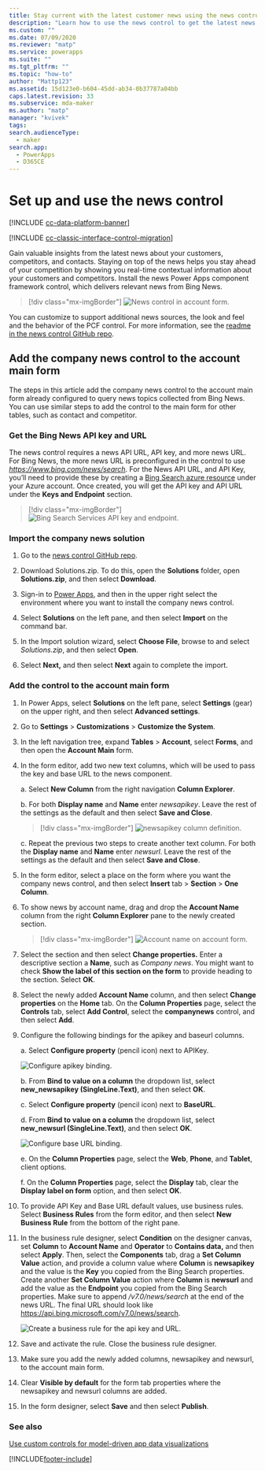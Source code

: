 ```yaml
---
title: Stay current with the latest customer news using the news control
description: "Learn how to use the news control to get the latest news about your customers"
ms.custom: ""
ms.date: 07/09/2020
ms.reviewer: "matp"
ms.service: powerapps
ms.suite: ""
ms.tgt_pltfrm: ""
ms.topic: "how-to"
author: "Mattp123"
ms.assetid: 15d123e0-b604-45dd-ab34-0b37787a04bb
caps.latest.revision: 33
ms.subservice: mda-maker
ms.author: "matp"
manager: "kvivek"
tags: 
search.audienceType: 
  - maker
search.app: 
  - PowerApps
  - D365CE
---
```

# Set up and use the news control

[!INCLUDE [cc-data-platform-banner](../../includes/cc-data-platform-banner.md)]

[!INCLUDE [cc-classic-interface-control-migration](../../includes/cc-classic-interface-control-migration.md)]

Gain valuable insights from the latest news about your customers, competitors,
and contacts. Staying on top of the news helps you stay ahead of your
competition by showing you real-time contextual information about your customers
and competitors. Install the news Power Apps component framework control, which
delivers relevant news from Bing News.

> [!div class="mx-imgBorder"] 
> ![News control in account form.](media/news-control-in-account-form.png)

You can customize to support additional news sources, the look and feel
and the behavior of the PCF control. For more information, see the [readme in the news control GitHub repo](https://github.com/microsoft/companynewspcfcontrol/blob/master/companynews/README.md). 

## Add the company news control to the account main form

The steps in this article add the company news control to the account main form
already configured to query news topics collected from Bing News. You can use
similar steps to add the control to the main form for other tables, such as
contact and competitor.

### Get the Bing News API key and URL

The news control requires a news API URL, API key, and more news URL. For Bing
News, the more news URL is preconfigured in the control to use
*https://www.bing.com/news/search*. For the News API URL, and API Key, you’ll
need to provide these by creating a [Bing Search azure resource](/bing/search-apis/bing-web-search/create-bing-search-service-resource) under your Azure account. Once created, you will get the API key and API URL under the **Keys and Endpoint** section.

> [!div class="mx-imgBorder"]
> ![Bing Search Services API key and endpoint.](media/azure-bingsearch-apikey-endpoint.png)

### Import the company news solution

1. Go to the [news control GitHub repo](https://github.com/microsoft/companynewspcfcontrol).

2. Download Solutions.zip. To do this, open the **Solutions** folder, open
    **Solutions.zip**, and then select **Download**.

3. Sign-in to [Power Apps](https://make.powerapps.com/?utm_source=padocs&utm_medium=linkinadoc&utm_campaign=referralsfromdoc), and then in the upper right select the environment where you want to install the company news control.

4. Select **Solutions** on the left pane, and then select **Import** on the    command bar.

5. In the Import solution wizard, select **Choose File**, browse to and select *Solutions.zip*, and then select **Open**.

6. Select **Next,** and then select **Next** again to complete the import.

### Add the control to the account main form

1. In Power Apps, select **Solutions** on the left pane, select **Settings** (gear) on the upper right, and then select **Advanced settings**.

2. Go to **Settings** > **Customizations** > **Customize the System**.

3. In the left navigation tree, expand **Tables** > **Account**, select **Forms**, and then open the **Account Main** form.

4. In the form editor, add two new text columns, which will be used to pass the key and base URL to the news component.

    a. Select **New Column** from the right navigation **Column Explorer**.

    b. For both **Display name** and **Name** enter *newsapikey*. Leave the rest of the settings as the default and then select **Save and Close**.

      > [!div class="mx-imgBorder"]
      > ![newsapikey column definition.](media/field-definition.png)

    c.  Repeat the previous two steps to create another text column. For both the
    **Display name** and **Name** enter *newsurl*. Leave the rest of the
    settings as the default and then select **Save and Close**.

5. In the form editor, select a place on the form where you want the company news control, and then select **Insert** tab > **Section** > **One Column**.

6. To show news by account name, drag and drop the **Account Name** column from the right **Column Explorer** pane to the newly created section.

   > [!div class="mx-imgBorder"] 
   > ![Account name on account form.](media/account-name-form.png)

7. Select the section and then select **Change properties.** Enter a descriptive section a **Name**, such as *Company news*. You might want to check **Show the label of this section on the form** to provide heading to the section. Select **OK**.

8. Select the newly added **Account Name** column, and then select **Change   properties** on the **Home** tab. On the **Column Properties** page, select the **Controls** tab, select **Add Control**, select the **companynews** control, and then select **Add**.

9. Configure the following bindings for the apikey and baseurl columns.

    a.  Select **Configure property** (pencil icon) next to APIKey.

      ![Configure apikey binding.](media/apikey-binding.png)

    b.  From **Bind to value on a column** the dropdown list, select **new_newsapikey
    (SingleLine.Text)**, and then select **OK**.

    c.  Select **Configure property** (pencil icon) next to **BaseURL**.

    d.  From **Bind to value on a column** the dropdown list, select **new_newsurl
    (SingleLine.Text)**, and then select **OK**.

      ![Configure base URL binding.](media/baseurl-binding.png)

    e. On the **Column Properties** page, select the **Web**, **Phone**, and **Tablet**, client options.

    f. On the **Column Properties** page, select the **Display** tab, clear the
    **Display label on form** option, and then select **OK**.

10. To provide API Key and Base URL default values, use business rules. Select     **Business Rules** from the form editor, and then select **New Business Rule** from the bottom of the right pane.

11. In the business rule designer, select **Condition** on the designer canvas,     set **Column** to **Account Name** and **Operator** to **Contains data,** and     then select **Apply**. Then, select the **Components** tab, drag a **Set Column Value** action, and provide a column value where **Column** is **newsapikey** and the value is the **Key** you copied from the Bing Search properties. Create another **Set Column Value** action where **Column** is **newsurl** and add the value as the **Endpoint** you copied from the Bing Search properties. Make sure to append */v7.0/news/search* at the end of the news URL. The final URL should look like https://api.bing.microsoft.com/v7.0/news/search. 

    ![Create a business rule for the api key and URL.](media/business-rule-for-fields.png)

12. Save and activate the rule. Close the business rule designer.

13. Make sure you add the newly added columns, newsapikey and newsurl, to the account main form.

14. Clear **Visible by default** for the form tab properties where the newsapikey and newsurl columns are added.

15. In the form designer, select **Save** and then select **Publish**.

### See also 
[Use custom controls for model-driven app data visualizations](use-custom-controls-data-visualizations.md)

[!INCLUDE[footer-include](../../includes/footer-banner.md)]
